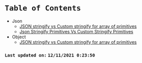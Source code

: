 # `Table of Contents`

- Json
  -   [JSON stringify vs Custom stringify for array of primitives](./docs/json-stringify-primitives-array-vs-custom-stringify-primitives-array.md)
  -   [Json Stringify Primitives Vs Custom Stringify Primitives](./docs/json-stringify-primitives-vs-custom-stringify-primitives.md)
- Object
  -   [JSON stringify vs Custom stringify for array of primitives](./docs/json-stringify-primitives-array-vs-custom-stringify-primitives-array.md)

### `Last updated on:` `12/11/2021 0:23:50`
